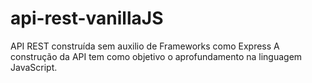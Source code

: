 # api-rest-vanillaJS
API REST construída sem auxilio de Frameworks como Express
A construção da API tem como objetivo o aprofundamento na 
linguagem JavaScript.